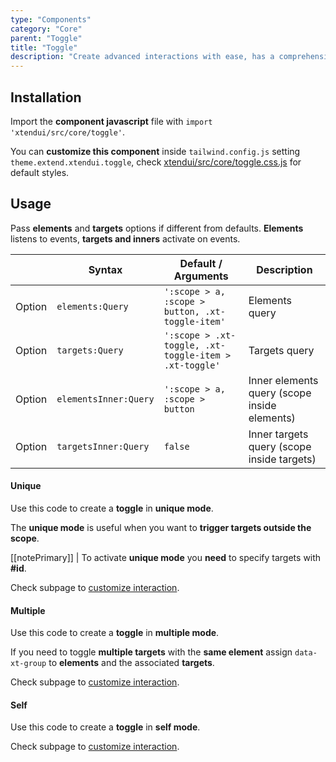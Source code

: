 ```yaml
---
type: "Components"
category: "Core"
parent: "Toggle"
title: "Toggle"
description: "Create advanced interactions with ease, has a comprehensive javascript api."
---
```


## Installation

Import the **component javascript** file with `import 'xtendui/src/core/toggle'`.

You can **customize this component** inside `tailwind.config.js` setting `theme.extend.xtendui.toggle`, check [xtendui/src/core/toggle.css.js](https://github.com/minimit/xtendui/blob/beta/src/core/toggle.css.js) for default styles.

## Usage

Pass **elements** and **targets** options if different from defaults. **Elements** listens to events, **targets and inners** activate on events.

<div class="xt-overflow-sub overflow-y-hidden overflow-x-scroll my-4 xt-my-auto w-full">

|                         | Syntax                                    | Default / Arguments                       | Description                   |
| ----------------------- | ----------------------------------------- | ----------------------------- | ----------------------------- |
| Option                  | `elements:Query`                          | `':scope > a, :scope > button, .xt-toggle-item'`        | Elements query            |
| Option                  | `targets:Query`                          | `':scope > .xt-toggle, .xt-toggle-item > .xt-toggle'`        | Targets query            |
| Option                  | `elementsInner:Query`                          | `':scope > a, :scope > button`        | Inner elements query (scope inside elements)            |
| Option                  | `targetsInner:Query`                          | `false`        | Inner targets query (scope inside targets)     

</div>

#### Unique

Use this code to create a **toggle** in **unique mode**.

The **unique mode** is useful when you want to **trigger targets outside the scope**.

[[notePrimary]]
| To activate **unique mode** you **need** to specify targets with **#id**.

<demo>
  <demoinline src="vanilla/components/core/toggle/usage-unique">
  </demoinline>
</demo>

Check subpage to [customize interaction](/components/core/toggle/interaction).

#### Multiple

Use this code to create a **toggle** in **multiple mode**.

If you need to toggle **multiple targets** with the **same element** assign `data-xt-group` to **elements** and the associated **targets**.

<demo>
  <demoinline src="vanilla/components/core/toggle/usage-multiple">
  </demoinline>
  <demoinline src="vanilla/components/core/toggle/usage-multiple-group">
  </demoinline>
</demo>

Check subpage to [customize interaction](/components/core/toggle/interaction).

#### Self

Use this code to create a **toggle** in **self mode**.

<demo>
  <demoinline src="vanilla/components/core/toggle/usage-self">
  </demoinline>
</demo>

Check subpage to [customize interaction](/components/core/toggle/interaction).
